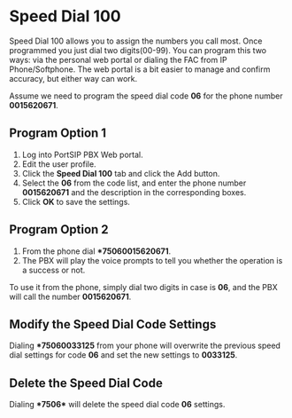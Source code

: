 # Speed Dial 100

Speed Dial 100 allows you to assign the numbers you call most. Once programmed you just dial two digits(00-99). You can program this two ways: via the personal web portal or dialing the FAC from IP Phone/Softphone. The web portal is a bit easier to manage and confirm accuracy, but either way can work.

Assume we need to program the speed dial code **06** for the phone number **0015620671**.

## **Program Option 1**

1. Log into PortSIP PBX Web portal.
2. Edit the user profile.
3. Click the **Speed Dial 100** tab and click the Add button.
4. Select the **06** from the code list, and enter the phone number **0015620671** and the description in the corresponding boxes.
5. Click **OK** to save the settings.

## **Program Option 2**

1. From the phone dial **\*75060015620671**.
2. The PBX will play the voice prompts to tell you whether the operation is a success or not.

To use it from the phone, simply dial two digits in case is **06**, and the PBX will call the number **0015620671**.

## Modify the Speed Dial Code Settings

Dialing **\*75060033125** from your phone will overwrite the previous speed dial settings for code **06** and set the new settings to **0033125**.

## Delete the Speed Dial Code

Dialing **\*7506\*** will delete the speed dial code **06** settings.
